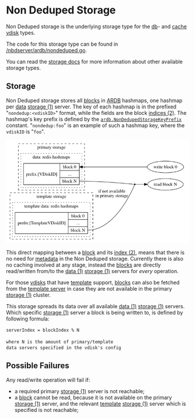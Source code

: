 # Non Deduped Storage

Non Deduped storage is the underlying storage type for the [db][db]- and [cache][cache] [vdisk][vdisk] types.

The code for this storage type can be found in [/nbdserver/ardb/nondeduped.go](/nbdserver/ardb/nondeduped.go).

You can read the [storage docs](/docs/nbd/storage/storage.md) for more information about other available storage types.

## Storage

Non Deduped storage stores all [blocks][block] in [ARDB][ardb] hashmaps, one hashmap per [data][data] [storage (1)][storage] server. The key of each hashmap is in the prefixed "`nondedup:<vdiskID>`" format, while the fields are the block [indices (2)][index]. The hashmap's key prefix is defined by the [`ardb.NonDedupedStorageKeyPrefix`](/nbdserver/ardb/nondeduped.go#L220) constant. "`nondedup:foo`" is an example of such a hashmap key, where the `vdiskID` is "`foo`".

![Non Deduped Storage](/docs/assets/nbd_nondeduped_storage.png)

This direct mapping between a [block][block] and its [index (2)][index], means that there is no need for [metadata][metadata] in the Non Deduped storage. Currently there is also no caching involved at any stage, instead the [blocks][block] are directly read/written from/to the [data (1)][data] [storage (1)][storage] servers for _every_ operation.

For those [vdisks][vdisk] that have [template][template] support, [blocks][block] can also be fetched from the [template server][template] in case they are not available in the primary [storage (1)][storage] cluster.

This storage spreads its data over all available [data (1)][data] [storage (1)][storage] servers. Which specific [storage (1)][storage] server a block is being written to, is defined by following formula:

```
serverIndex = blockIndex % N

where N is the amount of primary/template
data servers specified in the vdisk's config
```

## Possible Failures

Any read/write operation will fail if:

+ a required primary [storage (1)][storage] server is not reachable;
+ a [block][block] cannot be read, because it is not available on the primary [storage (1)][storage] server, and the relevant [template][template] [storage (1)][storage] server which is specified is not reachable;

[vdisk]: /docs/glossary.md#vdisk
[db]: /docs/glossary.md#db
[cache]: /docs/glossary.md#cache
[block]: /docs/glossary.md#block
[ardb]: /docs/glossary.md#ardb
[index]: /docs/glossary.md#index
[data]: /docs/glossary.md#data
[metadata]: /docs/glossary.md#metadata
[storage]: /docs/glossary.md#storage
[template]: /docs/glossary.md#template